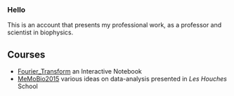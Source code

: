 ### Hello

This is an account that presents my professional work, as a professor and scientist in biophysics.

## Courses
- [Fourier_Transform](https://github.com/delsuc/Fourier_Transform) an Interactive Notebook
- [MeMoBio2015](https://github.com/delsuc/MemoBio2015) various ideas on data-analysis presented in *Les Houches* School


<!--
## Codes associated to publications
to be completed

## Utilities
to be completed
**delsuc/delsuc** is a ✨ _special_ ✨ repository because its `README.md` (this file) appears on your GitHub profile.

Here are some ideas to get you started:

- 🔭 I’m currently working on ...
- 🌱 I’m currently learning ...
- 👯 I’m looking to collaborate on ...
- 🤔 I’m looking for help with ...
- 💬 Ask me about ...
- 📫 How to reach me: ...
- 😄 Pronouns: ...
- ⚡ Fun fact: ...
-->
